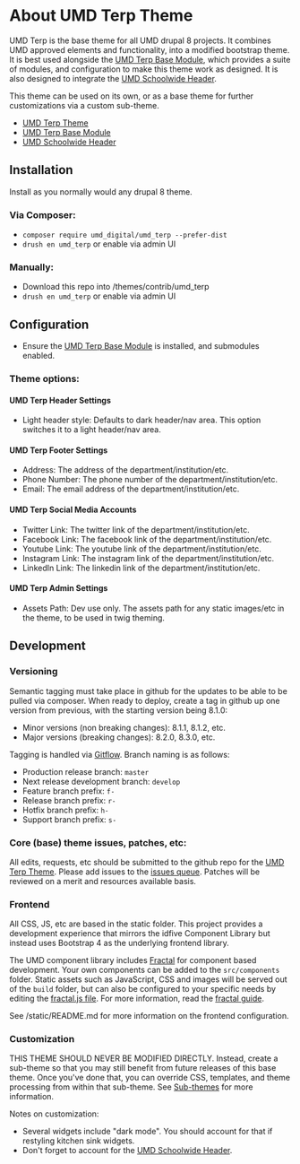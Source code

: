 # About UMD Terp Theme

UMD Terp is the base theme for all UMD drupal 8 projects. It combines UMD approved elements and functionality, into a modified bootstrap theme. It is best used alongside the [UMD Terp Base Module](https://github.com/UMD-Digital/umd_terp_base), which provides a suite of modules, and configuration to make this theme work as designed. It is also designed to integrate the [UMD Schoolwide Header](https://github.com/UMD-Digital/umd_schoolwide_header).

This theme can be used on its own, or as a base theme for further customizations via a custom sub-theme.

 - [UMD Terp Theme](https://github.com/UMD-Digital/umd_terp)
 - [UMD Terp Base Module](https://github.com/UMD-Digital/umd_terp_base)
 - [UMD Schoolwide Header](https://github.com/UMD-Digital/umd_schoolwide_header)

## Installation
Install as you normally would any drupal 8 theme.

### Via Composer:

 - `composer require umd_digital/umd_terp --prefer-dist`
 - `drush en umd_terp` or enable via admin UI

### Manually: 

 - Download this repo into /themes/contrib/umd_terp
 - `drush en umd_terp` or enable via admin UI

## Configuration

 - Ensure the [UMD Terp Base Module](https://github.com/UMD-Digital/umd_terp_base) is installed, and submodules enabled.

### Theme options: 

#### UMD Terp Header Settings

 - Light header style: Defaults to dark header/nav area. This option switches it to a light header/nav area.

#### UMD Terp Footer Settings

 - Address: The address of the department/institution/etc.
 - Phone Number: The phone number of the department/institution/etc.
 - Email: The email address of the department/institution/etc.

#### UMD Terp Social Media Accounts

 - Twitter Link: The twitter link of the department/institution/etc.
 - Facebook Link: The facebook link of the department/institution/etc.
 - Youtube Link: The youtube link of the department/institution/etc.
 - Instagram Link: The instagram link of the department/institution/etc.
 - LinkedIn Link: The linkedin link of the department/institution/etc.

#### UMD Terp Admin Settings

 - Assets Path: Dev use only. The assets path for any static images/etc in the theme, to be used in twig theming.

## Development

### Versioning
Semantic tagging must take place in github for the updates to be able to be pulled via composer. When ready to deploy, create a tag in github up one version from previous, with the starting version being 8.1.0:

 - Minor versions (non breaking changes): 8.1.1, 8.1.2, etc.
 - Major versions (breaking changes): 8.2.0, 8.3.0, etc.

Tagging is handled via [Gitflow](https://www.atlassian.com/git/tutorials/comparing-workflows/gitflow-workflow). Branch naming is as follows:

- Production release branch: `master`
- Next release development branch: `develop`
- Feature branch prefix: `f-`
- Release branch prefix: `r-`
- Hotfix branch prefix: `h-`
- Support branch prefix: `s-`

### Core (base) theme issues, patches, etc:
All edits, requests, etc should be submitted to the github repo for the [UMD Terp Theme](https://github.com/UMD-Digital/umd_terp). Please add issues to the [issues queue](https://github.com/UMD-Digital/umd_terp/issues). Patches will be reviewed on a merit and resources available basis.

### Frontend
All CSS, JS, etc are based in the static folder. This project provides a development experience that mirrors the idfive Component Library but instead uses Bootstrap 4 as the underlying frontend library.

The UMD component library includes [Fractal](http://fractal.build) for component based development. Your own components can be added to the `src/components` folder. Static assets such as JavaScript, CSS and images will be served out of the `build` folder, but can also be configured to your specific needs by editing the [fractal.js file](fractal.js). For more information, read the [fractal guide](http://fractal.build/guide).

See /static/README.md for more information on the frontend configuration.

### Customization
THIS THEME SHOULD NEVER BE MODIFIED DIRECTLY. Instead, create a sub-theme so that you may still benefit from future releases of this base theme. Once you've done that, you can override CSS, templates, and theme processing from within that sub-theme. See [Sub-themes](https://www.drupal.org/docs/8/theming-drupal-8/creating-a-drupal-8-sub-theme-or-sub-theme-of-sub-theme) for more information.

Notes on customization:

 - Several widgets include "dark mode". You should account for that if restyling kitchen sink widgets.
 - Don't forget to account for the [UMD Schoolwide Header](https://github.com/UMD-Digital/umd_schoolwide_header).
